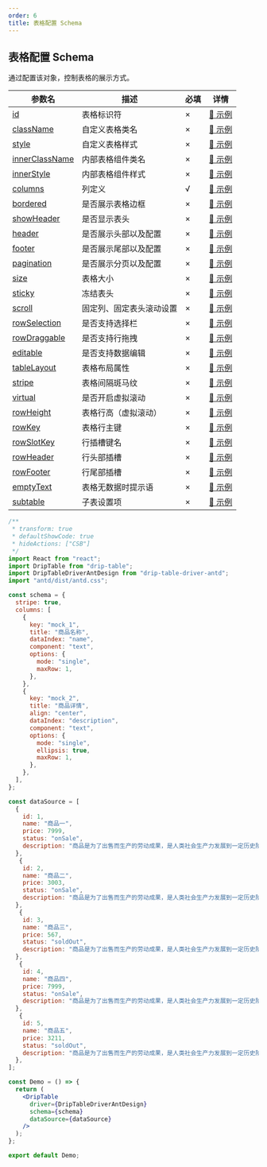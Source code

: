 ```yaml
---
order: 6
title: 表格配置 Schema
---
```


## 表格配置 Schema

通过配置该对象，控制表格的展示方式。

| 参数名 | 描述 | 必填 | 详情 |
| ----- | ---- | ---- | ---- |
| [id](/drip-table/schema/id) | 表格标识符 | × | [🔗 示例](/drip-table/schema/id) |
| [className](/drip-table/schema/class-name) | 自定义表格类名 | × | [🔗 示例](/drip-table/schema/class-name) |
| [style](/drip-table/schema/style) | 自定义表格样式 | × | [🔗 示例](/drip-table/schema/style) |
| [innerClassName](/drip-table/schema/inner-class-name) | 内部表格组件类名 | × | [🔗 示例](/drip-table/schema/inner-class-name) |
| [innerStyle](/drip-table/schema/inner-style) | 内部表格组件样式 | × | [🔗 示例](/drip-table/schema/inner-style) |
| [columns](/drip-table/schema/columns) | 列定义 | √ | [🔗 示例](/drip-table/schema/columns) |
| [bordered](/drip-table/schema/bordered) | 是否展示表格边框 | × | [🔗 示例](/drip-table/schema/bordered) |
| [showHeader](/drip-table/schema/show-header) | 是否显示表头 | × | [🔗 示例](/drip-table/schema/show-header) |
| [header](/drip-table/schema/header) | 是否展示头部以及配置 | × | [🔗 示例](/drip-table/schema/header) |
| [footer](/drip-table/schema/footer) | 是否展示尾部以及配置 | × | [🔗 示例](/drip-table/schema/footer) |
| [pagination](/drip-table/schema/pagination) | 是否展示分页以及配置 | × | [🔗 示例](/drip-table/schema/pagination) |
| [size](/drip-table/schema/size) | 表格大小 | × | [🔗 示例](/drip-table/schema/size) |
| [sticky](/drip-table/schema/sticky) | 冻结表头 | × | [🔗 示例](/drip-table/schema/sticky) |
| [scroll](/drip-table/schema/scroll) | 固定列、固定表头滚动设置 | × | [🔗 示例](/drip-table/schema/scroll) |
| [rowSelection](/drip-table/schema/row-selection) | 是否支持选择栏 | × | [🔗 示例](/drip-table/schema/row-selection) |
| [rowDraggable](/drip-table/schema/row-draggable) | 是否支持行拖拽 | × | [🔗 示例](/drip-table/schema/row-draggable) |
| [editable](/drip-table/schema/editable) | 是否支持数据编辑 | × | [🔗 示例](/drip-table/schema/editable) |
| [tableLayout](/drip-table/schema/table-layout) | 表格布局属性 | × | [🔗 示例](/drip-table/schema/table-layout) |
| [stripe](/drip-table/schema/stripe) | 表格间隔斑马纹 | × | [🔗 示例](/drip-table/schema/stripe) |
| [virtual](/drip-table/schema/virtual) | 是否开启虚拟滚动 | × | [🔗 示例](/drip-table/schema/virtual) |
| [rowHeight](/drip-table/schema/row-height) | 表格行高（虚拟滚动） | × | [🔗 示例](/drip-table/schema/row-height) |
| [rowKey](/drip-table/schema/row-key) | 表格行主键 | × | [🔗 示例](/drip-table/schema/row-key) |
| [rowSlotKey](/drip-table/schema/row-slot-key) | 行插槽键名 | × | [🔗 示例](/drip-table/schema/row-slot-key) |
| [rowHeader](/drip-table/schema/row-header) | 行头部插槽 | × | [🔗 示例](/drip-table/schema/row-header) |
| [rowFooter](/drip-table/schema/row-footer) | 行尾部插槽 | × | [🔗 示例](/drip-table/schema/row-footer) |
| [emptyText](/drip-table/schema/empty-text) | 表格无数据时提示语 | × | [🔗 示例](/drip-table/schema/empty-text) |
| [subtable](/drip-table/schema/subtable) | 子表设置项 | × | [🔗 示例](/drip-table/schema/subtable) |

```jsx
/**
 * transform: true
 * defaultShowCode: true
 * hideActions: ["CSB"]
 */
import React from "react";
import DripTable from "drip-table";
import DripTableDriverAntDesign from "drip-table-driver-antd";
import "antd/dist/antd.css";

const schema = {
  stripe: true,
  columns: [
    {
      key: "mock_1",
      title: "商品名称",
      dataIndex: "name",
      component: "text",
      options: {
        mode: "single",
        maxRow: 1,
      },
    },
    {
      key: "mock_2",
      title: "商品详情",
      align: "center",
      dataIndex: "description",
      component: "text",
      options: {
        mode: "single",
        ellipsis: true,
        maxRow: 1,
      },
    },
  ],
};

const dataSource = [
  {
    id: 1,
    name: "商品一",
    price: 7999,
    status: "onSale",
    description: "商品是为了出售而生产的劳动成果，是人类社会生产力发展到一定历史阶段的产物，是用于交换的劳动产品。",
  },
   {
    id: 2,
    name: "商品二",
    price: 3003,
    status: "onSale",
    description: "商品是为了出售而生产的劳动成果，是人类社会生产力发展到一定历史阶段的产物，是用于交换的劳动产品。",
  },
   {
    id: 3,
    name: "商品三",
    price: 567,
    status: "soldOut",
    description: "商品是为了出售而生产的劳动成果，是人类社会生产力发展到一定历史阶段的产物，是用于交换的劳动产品。",
  },
   {
    id: 4,
    name: "商品四",
    price: 7999,
    status: "onSale",
    description: "商品是为了出售而生产的劳动成果，是人类社会生产力发展到一定历史阶段的产物，是用于交换的劳动产品。",
  },
   {
    id: 5,
    name: "商品五",
    price: 3211,
    status: "soldOut",
    description: "商品是为了出售而生产的劳动成果，是人类社会生产力发展到一定历史阶段的产物，是用于交换的劳动产品。",
  },
];

const Demo = () => {
  return (
    <DripTable
      driver={DripTableDriverAntDesign}
      schema={schema}
      dataSource={dataSource}
    />
  );
};

export default Demo;
```
